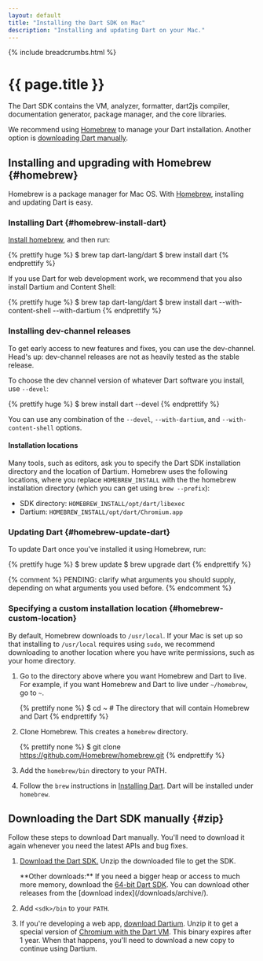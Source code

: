 ```yaml
---
layout: default
title: "Installing the Dart SDK on Mac"
description: "Installing and updating Dart on your Mac."
---
```


{% include breadcrumbs.html %}

# {{ page.title }}

The Dart SDK contains the VM, analyzer, formatter, dart2js compiler,
documentation generator, package manager, and the core libraries.

We recommend using [Homebrew](#homebrew)
to manage your Dart installation.
Another option is [downloading Dart manually](#zip).


## Installing and upgrading with Homebrew {#homebrew}

Homebrew is a package manager for Mac OS.
With [Homebrew](http://brew.sh/),
installing and updating Dart is easy.

### Installing Dart {#homebrew-install-dart}

[Install homebrew](http://brew.sh/), and then run:

{% prettify huge %}
$ brew tap dart-lang/dart
$ brew install dart
{% endprettify %}

If you use Dart for web development work, we recommend that you also
install Dartium and Content Shell:

{% prettify huge %}
$ brew tap dart-lang/dart
$ brew install dart --with-content-shell --with-dartium
{% endprettify %}

### Installing dev-channel releases

To get early access to new features and fixes,
you can use the dev-channel. Head's up: dev-channel
releases are not as heavily tested as the stable release.

To choose the dev channel version of whatever Dart software you install,
use `--devel`:

{% prettify huge %}
$ brew install dart --devel
{% endprettify %}

You can use any combination of the
`--devel`,
`--with-dartium`, and
`--with-content-shell` options.


#### Installation locations

Many tools, such as editors, ask you to specify the Dart SDK
installation directory and the location of Dartium.
Homebrew uses the following locations,
where you replace `HOMEBREW_INSTALL` with the
the homebrew installation directory
(which you can get using `brew --prefix`):

* SDK directory: `HOMEBREW_INSTALL/opt/dart/libexec`
* Dartium: `HOMEBREW_INSTALL/opt/dart/Chromium.app`


### Updating Dart {#homebrew-update-dart}

To update Dart once you've installed it using Homebrew, run:

{% prettify huge %}
$ brew update
$ brew upgrade dart
{% endprettify %}

{% comment %}
PENDING: clarify what arguments you should supply,
depending on what arguments you used before.
{% endcomment %}


### Specifying a custom installation location {#homebrew-custom-location}

By default, Homebrew downloads to `/usr/local`.
If your Mac is set up so that installing to `/usr/local` requires
using `sudo`, we recommend
downloading to another location where you have write permissions, such
as your home directory.

1. Go to the directory above where you want
   Homebrew and Dart to live.
   For example, if you want Homebrew and Dart to live under
   `~/homebrew`, go to `~`.

   {% prettify none %}
   $ cd ~    # The directory that will contain Homebrew and Dart
   {% endprettify %}

2. Clone Homebrew. This creates a `homebrew` directory.

   {% prettify none %}
   $ git clone https://github.com/Homebrew/homebrew.git
   {% endprettify %}

3. Add the `homebrew/bin` directory to your PATH.

4. Follow the `brew` instructions in
[Installing Dart](#homebrew-install-dart).
Dart will be installed under `homebrew`.


## Downloading the Dart SDK manually {#zip}

Follow these steps to download Dart manually.
You'll need to download it again
whenever you need the latest APIs and bug fixes.

1. <a
    data-bits="32" data-os="macos" data-tool="sdk"
    class="download-link"
    href="{{ site.custom.downloads.dartarchive-stable-url-prefix }}/latest/sdk/dartsdk-macos-ia32-release.zip">
   Download the Dart SDK.</a>
   Unzip the downloaded file to get the SDK.

   <aside class="alert alert-info" markdown="1">
   **Other downloads:**
   If you need a bigger heap or access to much more memory,
   download the <a
    data-bits="64" data-os="macos" data-tool="sdk"
    class="download-link"
    href="{{ site.custom.downloads.dartarchive-stable-url-prefix }}/latest/sdk/dartsdk-macos-x64-release.zip">
   64-bit Dart SDK</a>.
   You can download other releases from the
   [download index](/downloads/archive/).
   </aside>

2. Add `<sdk>/bin` to your `PATH`.

3. If you're developing a web app, <a
    data-bits="32" data-os="macos" data-tool="dartium"
    class="download-link"
    href="{{ site.custom.downloads.dartarchive-stable-url-prefix }}/latest/dartium/dartium-macos-ia32-release.zip">
  download Dartium</a>.
  Unzip it to get a special version of
  [Chromium with the Dart VM](/tools/dartium/).
  This binary expires after 1 year. When that happens,
  you'll need to download a new copy to continue using Dartium.
